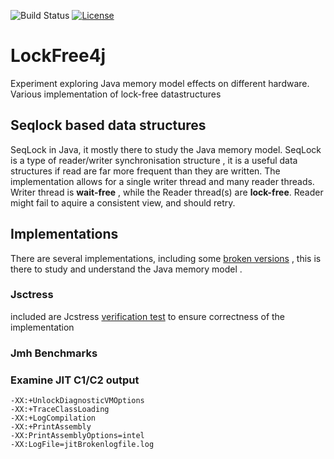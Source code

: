![Build Status](https://github.com/isaiah-perumalla/seqlock4j/actions/workflows/gradle.yml/badge.svg)
[![License](https://img.shields.io/badge/license-MIT-blue.svg)](https://raw.githubusercontent.com/isaiah-perumall/seqlock4j/master/LICENSE)

# LockFree4j

Experiment exploring Java memory model effects on different hardware.
Various implementation of lock-free datastructures
## Seqlock based data structures
SeqLock in Java, it mostly there to study the Java memory model.
SeqLock is a type of reader/writer synchronisation structure , it is a useful data structures if read are far more frequent than they are
written. The implementation allows for a single writer thread and many reader threads.
Writer thread is  **wait-free** , while the Reader thread(s) are **lock-free**.
Reader might fail to aquire a consistent view, and should retry. 


## Implementations
There are several implementations, including some [broken versions](https://github.com/isaiah-perumalla/seqlock4j/tree/main/src/main/java/com/isaiahp/concurrent/experiments) , this is there to study and understand the Java memory model .

### Jsctress
included are Jcstress [verification test](https://github.com/isaiah-perumalla/seqlock4j/tree/main/src/jcstress) to ensure correctness of the implementation

### Jmh Benchmarks


### Examine JIT C1/C2 output

```aidl
-XX:+UnlockDiagnosticVMOptions
-XX:+TraceClassLoading
-XX:+LogCompilation
-XX:+PrintAssembly
-XX:PrintAssemblyOptions=intel
-XX:LogFile=jitBrokenlogfile.log
```
